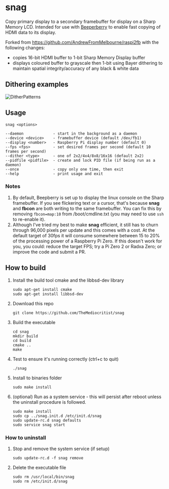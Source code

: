 # snag
Copy primary display to a secondary framebuffer for display on a Sharp Memory LCD. Intended for use with [Beeperberry](https://beepberry.sqfmi.com) to enable fast copying of HDMI data to its display.

Forked from https://github.com/AndrewFromMelbourne/raspi2fb with the following changes:
* copies 16-bit HDMI buffer to 1-bit Sharp Memory Display buffer
* displays coloured buffer to grayscale then 1-bit using Bayer dithering to maintain spatial integrity/accuracy of any black & white data

## Dithering examples
![DitherPatterns](https://github.com/TheMediocritist/snag/assets/79881777/9cbcde9c-946f-45ee-acaa-2af6b710ca7c)

## Usage

    snag <options>

    --daemon             - start in the background as a daemon
    --device <device>    - framebuffer device (default /dev/fb1)
    --display <number>   - Raspberry Pi display number (default 0)
    --fps <fps>          - set desired frames per second (default 10 frames per second)
    --dither <type>      - one of 2x2/4x4/8x8/16x16 (default 2x2)
    --pidfile <pidfile>  - create and lock PID file (if being run as a daemon)
    --once               - copy only one time, then exit
    --help               - print usage and exit

### Notes
1. By default, Beepberry is set up to display the linux console on the Sharp framebuffer. If you see flickering text or a cursor, that's because **snag** and **fbcon** are both writing to the same framebuffer. You can fix this by removing `fbcon=map:10` from /boot/cmdline.txt (you may need to use `ssh` to re-enable it).
2. Although I've tried my best to make **snag** efficient, it still has to churn through 96,000 pixels per update and this comes with a cost. At the default target of 30fps it will consume somewhere between 15 to 20% of the processing power of a Raspberry Pi Zero. If this doesn't work for you, you could: reduce the target FPS; try a Pi Zero 2 or Radxa Zero; or improve the code and submit a PR.

## How to build

1. Install the build tool cmake and the libbsd-dev library
    ```
    sudo apt-get install cmake
    sudo apt-get install libbsd-dev
    ```
2. Download this repo
    ```
    git clone https://github.com/TheMediocritist/snag
    ```
4. Build the executable
    ```
    cd snag
    mkdir build
    cd build
    cmake ..
    make
    ```
3. Test to ensure it's running correctly (ctrl+c to quit)
    ```
    ./snag
    ```
4. Install to binaries folder
    ```
    sudo make install
    ```
5. (optional) Run as a system service - this will persist after reboot unless the uninstall procedure is followed.
    ```
    sudo make install
    sudo cp ../snag.init.d /etc/init.d/snag
    sudo update-rc.d snag defaults
    sudo service snag start
    ```
### How to uninstall

1. Stop and remove the system service (if setup)
    ```sudo service snag stop
    sudo update-rc.d -f snag remove
    ```
2. Delete the executable file
    ```
    sudo rm /usr/local/bin/snag
    sudo rm /etc/init.d/snag
    ```
